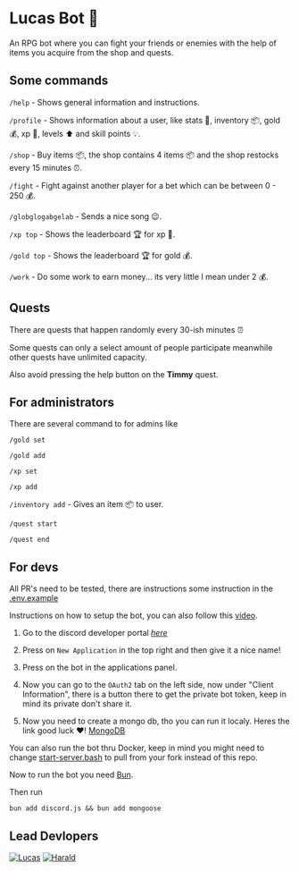# Lucas Bot 🤖

An RPG bot where you can fight your friends or enemies with the help of items you acquire from the shop and quests.

## Some commands

`/help` - Shows general information and instructions.

`/profile` - Shows information about a user, like stats 🔮, inventory 📦, gold 💰, xp 🌟, levels ⬆️ and skill points 💡.

`/shop` - Buy items 📦, the shop contains 4 items 📦 and the shop restocks every 15 minutes ⏰.

`/fight` - Fight against another player for a bet which can be between 0 - 250 💰.

`/globglogabgelab` - Sends a nice song 😉.

`/xp top` - Shows the leaderboard 🏆 for xp 🌟.

`/gold top` - Shows the leaderboard 🏆 for gold 💰.

`/work` - Do some work to earn money... its very little I mean under 2 💰.

## Quests

There are quests that happen randomly every 30-ish minutes ⏰

Some quests can only a select amount of people participate meanwhile other quests have unlimited capacity.

Also avoid pressing the help button on the **Timmy** quest.

## For administrators

There are several command to for admins like

`/gold set`

`/gold add`

`/xp set`

`/xp add`

`/inventory add` - Gives an item 📦 to user.

`/quest start`

`/quest end`

## For devs

All PR's need to be tested, there are instructions some instruction in the [.env.example](.env.example)

Instructions on how to setup the bot, you can also follow this [video](https://www.youtube.com/watch?v=Oy5HGvrxM4o).

1. Go to the discord developer portal _[here](https://discord.com/developers/applications)_

2. Press on `New Application` in the top right and then give it a nice name!

3. Press on the bot in the applications panel.

4. Now you can go to the `OAuth2` tab on the left side, now under "Client Information", there is a button there to get the private bot token, keep in mind its private don't share it.

5. Now you need to create a mongo db, tho you can run it localy. Heres the link good luck ❤️! [MongoDB](https://www.mongodb.com/)

You can also run the bot thru Docker, keep in mind you might need to change [start-server.bash](start-server.bash) to pull from your fork instead of this repo.

Now to run the bot you need [Bun](https://bun.sh/).

Then run

```shell
bun add discord.js && bun add mongoose
```

## Lead Devlopers

[![Lucas](https://github.com/LuEklund.png?size=40)](https://github.com/LuEklund)
[![Harald](https://github.com/HaraldWik.png?size=40)](https://github.com/HaraldWik)
